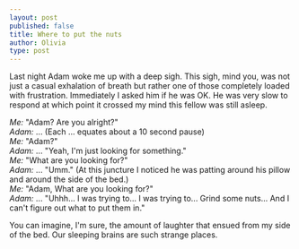 ```yaml
---
layout: post
published: false
title: Where to put the nuts
author: Olivia
type: post
---
```


Last night Adam woke me up with a deep sigh. This sigh, mind you, was not just a casual exhalation of breath but rather one of those completely loaded with frustration. Immediately I asked him if he was OK. He was very slow to respond at which point it crossed my mind this fellow was still asleep. 

*Me:* "Adam? Are you alright?"<br/>
*Adam:* ... (Each ... equates about a 10 second pause)<br/>
*Me:* "Adam?"<br/>
*Adam:* ... "Yeah, I'm just looking for something."<br/>
*Me:* "What are you looking for?"<br/>
*Adam:* ... "Umm." (At this juncture I noticed he was patting around his pillow and around the side of the bed.)<br/>
*Me:* "Adam, What are you looking for?"<br/>
*Adam:* ... "Uhhh... I was trying to... I was trying to... Grind some nuts... And I can't figure out what to put them in."

You can imagine, I'm sure, the amount of laughter that ensued from my side of the bed. Our sleeping brains are such strange places.